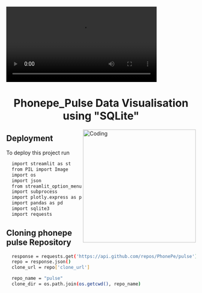 <video height = "200" src = "https://user-images.githubusercontent.com/117557948/219284713-df4c0aa8-af61-4a48-b1b5-0bd1c83aadcc.mp4"></video> 

<h1 align="center"> Phonepe_Pulse Data Visualisation using "SQLite"</h1>

<img align="right" alt="Coding" width="300" src="https://media.giphy.com/media/vISmwpBJUNYzukTnVx/giphy.gif">


## Deployment

To deploy this project run

```bash
  import streamlit as st
  from PIL import Image
  import os
  import json
  from streamlit_option_menu import option_menu
  import subprocess
  import plotly.express as px
  import pandas as pd
  import sqlite3
  import requests
```

## Cloning phonepe pulse Repository

```bash
  response = requests.get('https://api.github.com/repos/PhonePe/pulse')
  repo = response.json()
  clone_url = repo['clone_url']

  repo_name = "pulse"
  clone_dir = os.path.join(os.getcwd(), repo_name)
```
    

